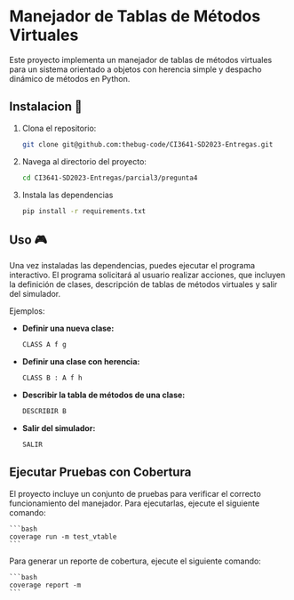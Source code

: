 # Manejador de Tablas de Métodos Virtuales
Este proyecto implementa un manejador de tablas de métodos virtuales para un sistema orientado a objetos con herencia simple y despacho dinámico de métodos en Python.

## Instalacion :rocket:

1. Clona el repositorio:

    ```bash
    git clone git@github.com:thebug-code/CI3641-SD2023-Entregas.git
    ```

2. Navega al directorio del proyecto:

    ```bash
    cd CI3641-SD2023-Entregas/parcial3/pregunta4
    ```

3. Instala las dependencias 

    ```bash
    pip install -r requirements.txt
    ```

## Uso :video_game:

Una vez instaladas las dependencias, puedes ejecutar el programa interactivo. El programa solicitará al usuario realizar acciones, que incluyen la definición de clases, descripción de tablas de métodos virtuales y salir del simulador.

Ejemplos:

- **Definir una nueva clase:**
    ```bash
    CLASS A f g
    ```

- **Definir una clase con herencia:**
    ```bash
    CLASS B : A f h
    ```

- **Describir la tabla de métodos de una clase:**
    ```bash
    DESCRIBIR B
    ```

- **Salir del simulador:**
    ```bash
    SALIR
    ```

## Ejecutar Pruebas con Cobertura

El proyecto incluye un conjunto de pruebas para verificar el correcto funcionamiento del manejador. Para ejecutarlas, ejecute el siguiente comando:

    ```bash
    coverage run -m test_vtable
    ```

Para generar un reporte de cobertura, ejecute el siguiente comando:

    ```bash
    coverage report -m
    ```

